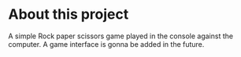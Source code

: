 <h1>About this project</h1>
A simple Rock paper scissors game played in the console against the computer.
A game interface is gonna be added in the future.

